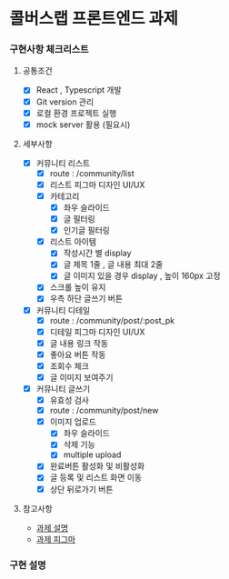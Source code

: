# 콜버스랩 프론트엔드 과제

### 구현사항 체크리스트

1. 공통조건

    - [x] React , Typescript 개발
    - [x] Git version 관리
    - [x] 로컬 환경 프로젝트 실행
    - [x] mock server 활용 (필요시)

2. 세부사항

    - [x] 커뮤니티 리스트
        - [x] route : /community/list
        - [x] 리스트 피그마 디자인 UI/UX
        - [x] 카테고리
            - [x] 좌우 슬라이드
            - [x] 글 필터링
            - [x] 인기글 필터링
        - [x] 리스트 아이템
            - [x] 작성시간 별 display
            - [x] 글 제목 1줄 , 글 내용 최대 2줄
            - [x] 글 이미지 있을 경우 display , 높이 160px 고정
        - [x] 스크롤 높이 유지
        - [x] 우측 하단 글쓰기 버튼
    - [x] 커뮤니티 디테일
        - [x] route : /community/post/:post_pk
        - [x] 디테일 피그마 디자인 UI/UX
        - [x] 글 내용 링크 작동
        - [x] 좋아요 버튼 작동
        - [x] 조회수 체크
        - [x] 글 이미지 보여주기
    - [x] 커뮤니티 글쓰기
        - [x] 유효성 검사
        - [x] route : /community/post/new
        - [x] 이미지 업로드
            - [x] 좌우 슬라이드
            - [x] 삭제 기능
            - [x] multiple upload
        - [x] 완료버튼 활성화 및 비활성화
        - [x] 글 등록 및 리스트 화면 이동
        - [x] 상단 뒤로가기 버튼

3. 참고사항

    - [과제 설명](https://callbus.notion.site/554c86d2d8e043669b923bf1928a5203)
    - [과제 피그마](https://www.figma.com/file/X4P7NoRQ1D5YqlSCwtOeDa/%EC%9E%90%EB%A6%AC%ED%86%A1-%EA%B3%BC%EC%A0%9C?node-id=0%3A1)

### 구현 설명
